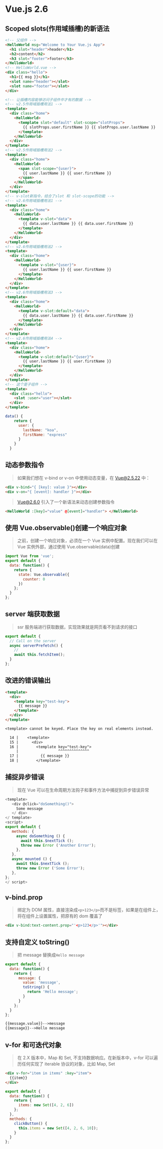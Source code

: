 # Vue.js 2.6

## Scoped slots(作用域插槽)的新语法

```html
<!-- 父组件 -->
<HelloWorld msg="Welcome to Your Vue.js App">
  <h1 slot="header">header</h1>
  <h2>content</h2>
  <h3 slot="footer">footer</h3>
</HelloWorld>
<!-- HelloWorld.vue -->
<div class="hello">
  <h1>{{ msg }}</h1>
  <slot name="header"></slot>
  <slot name="footer"></slot>
</div>
```

```html
<!-- 让插槽内容能够访问子组件中才有的数据 -->
<!-- v2.5作用域插槽用法1 -->
<template>
  <div class="home">
    <HelloWorld>
      <template slot="default" slot-scope="slotProps">
        {{ slotProps.user.firstName }} {{ slotProps.user.lastName }}
      </template>
    </HelloWorld>
  </div>
</template>
<!-- v2.5作用域插槽用法2 -->
<template>
  <div class="home">
    <HelloWorld>
      <span slot-scope="{user}">
        {{ user.lastName }} {{ user.firstName }}
      </span>
    </HelloWorld>
  </div>
</template>
<!-- v-slot新指令，结合了slot 和 slot-scope的功能 -->
<!-- v2.6作用域插槽用法1 -->
<template>
  <div class="home">
    <HelloWorld>
      <template v-slot="data">
        {{ data.user.lastName }} {{ data.user.firstName }}
      </template>
    </HelloWorld>
  </div>
</template>
<!-- v2.6作用域插槽用法2 -->
<template>
  <div class="home">
    <HelloWorld>
      <template v-slot="{user}">
        {{ user.lastName }} {{ user.firstName }}
      </template>
    </HelloWorld>
  </div>
</template>
<!-- v2.6作用域插槽用法3 -->
<template>
  <div class="home">
    <HelloWorld>
      <template v-slot:default="data">
        {{ data.user.lastName }} {{ data.user.firstName }}
      </template>
    </HelloWorld>
  </div>
</template>
<!-- v2.6作用域插槽用法4 -->
<template>
  <div class="home">
    <HelloWorld>
      <template v-slot:default="{user}">
        {{ user.lastName }} {{ user.firstName }}
      </template>
    </HelloWorld>
  </div>
</template>
<!-- 这个是子组件 -->
<template>
  <div class="hello">
    <slot :user="user"></slot>
  </div>
</template>
```

```js
data() {
    return {
      user: {
        lastName: "koa",
        firstName: "express"
      }
    }
  }
```

## 动态参数指令

> 如果我们想在 v-bind or v-on 中使用动态变量，在 Vue@2.5.22 中：

```html
<div v-bind="{ [key]: value }"></div>
<div v-on="{ [event]: handler }"></div>
```

> Vue@2.6.0 引入了一个新语法来动态创建参数指令

```html
<HelloWorld :[key]="value" @[event]="handler"> </HelloWorld>
```

## 使用 Vue.observable()创建一个响应对象

> 之前，创建一个响应对象，必须在一个 Vue 实例中配置。现在我们可以在 Vue 实例外部，通过使用 Vue.observable(data)创建

```js
import Vue from 'vue';
export default {
  data: function() {
    return {
      state: Vue.observable({
        counter: 0
      })
    };
  }
};
```

## server 端获取数据

> ssr 服务端进行获取数据，实现效果就是网页看不到请求的接口

```js
export default {
  // Call on the server
  async serverPrefetch() {
    //
    await this.fetchItem();
  }
};
```

## 改进的错误输出

```html
<template>
  <div>
    <template key="test-key">
      {{ message }}
    </template>
  </div>
</template>
```

```txt
<template> cannot be keyed. Place the key on real elements instead.

  14 |    <template>
  15 |      <div>
  16 |        <template key="test-key">
     |                  ^^^^^^^^^^^^^^
  17 |          {{ message }}
  18 |        </template>
```

## 捕捉异步错误

> 现在 Vue 可以在生命周期方法钩子和事件方法中捕捉到异步错误异常

```js
<template>
   <div @click="doSomething()">
     Some message
   </ div>
</ template>
<script>
export default {
   methods: {
     async doSomething () {
       await this.$nextTick ();
       throw new Error ('Another Error');
     },
   },
   async mounted () {
     await this.$nextTick ();
     throw new Error ('Some Error');
   },
};
</ script>
```

## v-bind.prop

> 绑定为 DOM 属性，直接渲染成`<p>123</p>`而不是标签，如果是在组件上，将在组件上设置属性，把原有的 dom 覆盖了

```html
<div v-bind:text-content.prop="'<p>123</p>'"></div>
```

## 支持自定义 toString()

> 把 message 替换成`Hello message`

```js
export default {
  data: function() {
    return {
      message: {
        value: 'message',
        toString() {
          return 'Hello message';
        }
      }
    };
  }
};
```

```txt
{{message.value}}-->message
{{message}}-->Hello message
```

## v-for 和可迭代对象

> 在 2.X 版本中，Map 和 Set, 不支持数据响应。在新版本中，v-for 可以遍历任何实现了 iterable 协议的对象，比如 Map, Set

```html
<div v-for="item in items" :key="item">
  {{item}}
</div>
```

```js
export default {
  data: function() {
    return {
      items: new Set([4, 2, 6])
    };
  },
  methods: {
    clickButton() {
      this.items = new Set([4, 2, 6, 10]);
    }
  }
};
```
